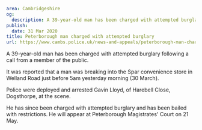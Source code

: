 ```yaml
area: Cambridgeshire
og:
  description: A 39-year-old man has been charged with attempted burglary following a call from a member of the public.
publish:
  date: 31 Mar 2020
title: Peterborough man charged with attempted burglary
url: https://www.cambs.police.uk/news-and-appeals/peterborough-man-charged-with-attempted-burglary
```

A 39-year-old man has been charged with attempted burglary following a call from a member of the public.

It was reported that a man was breaking into the Spar convenience store in Welland Road just before 5am yesterday morning (30 March).

Police were deployed and arrested Gavin Lloyd, of Harebell Close, Dogsthorpe, at the scene.

He has since been charged with attempted burglary and has been bailed with restrictions. He will appear at Peterborough Magistrates' Court on 21 May.

